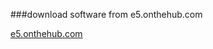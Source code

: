 ###download software from e5.onthehub.com

[e5.onthehub.com](https://e5.onthehub.com/WebStore/ProductsByMajorVersionList.aspx?cmi_mnuMain=2b44b80c-dfc9-e111-971c-f04da23e67f6&ws=9382cda9-c42d-e211-aed3-f04da23e67f6&vsro=8)
